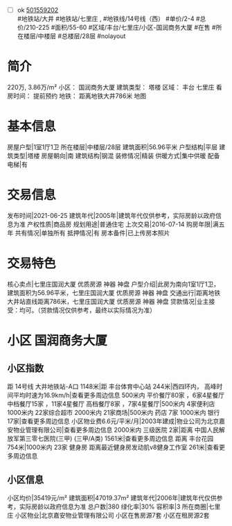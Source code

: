 - [ ] ok [501559202](https://bj.5i5j.com/ershoufang/501559202.html)  
 #地铁站/大井 #地铁站/七里庄 ,  #地铁线/14号线（西）
#单价/2-4 #总价/210-225 #面积/55-60   #区域/丰台/七里庄/小区-国润商务大厦 #在售 #所在楼层/中楼层 #总楼层/28层 #nolayout 
# 简介 
 220万,  3.86万/m² 
小区： 国润商务大厦
建筑类型： 塔楼
区域： 丰台 七里庄
看房时间： 提前预约
地铁： 距离地铁大井786米 地图
# 基本信息 
 房屋户型|1室1厅1卫
所在楼层|中楼层/28层
建筑面积|56.96平米
户型结构|平层
建筑类型|塔楼
房屋朝向|南
建筑结构|钢混
装修情况|精装
供暖方式|集中供暖
配备电梯|有
# 交易信息 
 发布时间|2021-06-25
建筑年代|2005年|建筑年代仅供参考，实际房龄以政府信息为准
产权性质|商品房
规划用途|普通住宅
上次交易|2016-07-14
购房年限|满五年
共有情况|单独所有
抵押情况|有
房本备件|已上传房本照片
# 交易特色 
 核心卖点|七里庄国润大厦 优质房源 神器 神盘
户型介绍|此房为南向1室1厅1卫，建筑面积为56.96平米，七里庄国润大厦 优质房源 神器 神盘
交通出行|距离地铁大井站直线距离786米，七里庄国润大厦 优质房源 神器 神盘
贷款情况|业主接受：均可。（贷款情况仅供参考，最终以实际情况为准）
# 小区 国润商务大厦
## 小区指数 
 距 14号线 大井地铁站-A口 1148米|距 丰台体育中心站 244米|西四环内， 高峰时间平均时速为16.9km/h|查看更多周边信息
500米内 平价餐厅80家 ，6家4星餐厅
中档餐厅15家 ，11家4星餐厅
高档餐厅8家 ，7家4星餐厅|500米内 4家便利店
1000米内 22家综合超市
2000米内 21家商场|500米内 药店 7家
1000米内 银行 17家|查看更多周边信息
小区物业费6.6元/平米/月|2003年建成|物业公司为北京嘉安物业管理有限公司|查看更多周边信息
2000米内 三级医院 2家|距离 中国人民解放军第三零七医院(三甲) (三甲/A类) 1561米|查看更多周边信息
距离 丰台花园 754米|1000米内 23家 健身房
距离最近健身房发动肌v8健身工作室 261米|查看更多周边信息
## 小区信息 
 小区均价|35419元/m²
建筑面积|47019.37m²
建筑年代|2006年|建筑年代仅供参考，实际房龄以政府信息为准
总户数|380
绿化率|30%
容积率|3
所在商圈|七里庄
小区物业|北京嘉安物业管理有限公司
小区在售房源7套
小区在租房源2套
